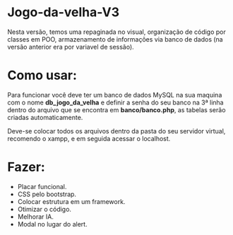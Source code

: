# Jogo-da-velha-V3

Nesta versão, temos uma repaginada no visual, organização de código por classes em POO, armazenamento de informações via banco de dados (na versão anterior era por variavel de sessão).

# Como usar:

Para funcionar você deve ter um banco de dados MySQL na sua maquina com o nome **db_jogo_da_velha** e definir a senha do seu banco na 3ª linha dentro do arquivo que se encontra em **banco/banco.php**, as tabelas serão criadas automaticamente.

Deve-se colocar todos os arquivos dentro da pasta do seu servidor virtual, recomendo o xampp, e em seguida acessar o localhost.

# Fazer:

- Placar funcional.
- CSS pelo bootstrap.
- Colocar estrutura em um framework.
- Otimizar o código.
- Melhorar IA.
- Modal no lugar do alert.
